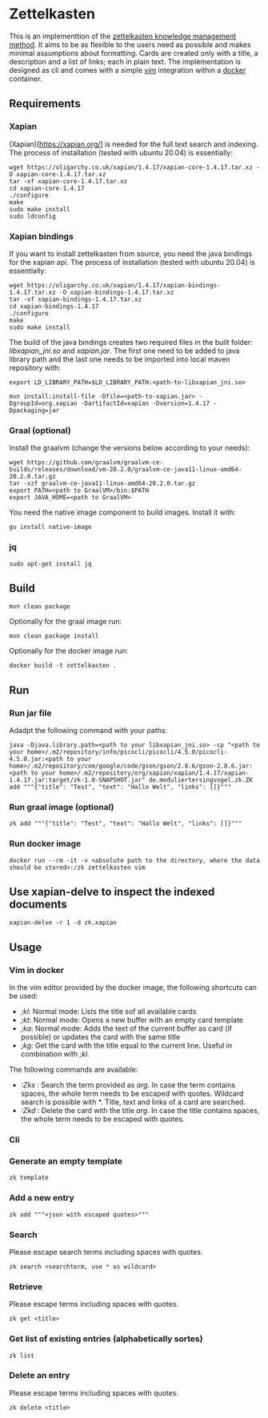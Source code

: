 # Zettelkasten

This is an implementtion of the [zettelkasten knowledge management method](https://en.wikipedia.org/wiki/Zettelkasten). It aims to be as flexible to the users need as possible and makes minimal assumptions about formatting. Cards are created only with a title, a description and a list of links; each in plain text. The implementation is designed as cli and comes with a simple [vim](https://www.vim.org/) integration within a [docker](https://www.docker.com/) container.

## Requirements

### Xapian

(Xapian)[https://xapian.org/] is needed for the full text search and indexing. The process of installation (tested with ubuntu 20.04) is essentially:

```
wget https://oligarchy.co.uk/xapian/1.4.17/xapian-core-1.4.17.tar.xz -O xapian-core-1.4.17.tar.xz
tar -xf xapian-core-1.4.17.tar.xz
cd xapian-core-1.4.17
./configure
make
sudo make install
sudo ldconfig
```

### Xapian bindings

If you want to install zettelkasten from source, you need the java bindings for the xapian api. The process of installation (tested with ubuntu 20.04) is essentially:

```
wget https://oligarchy.co.uk/xapian/1.4.17/xapian-bindings-1.4.17.tar.xz -O xapian-bindings-1.4.17.tar.xz
tar -xf xapian-bindings-1.4.17.tar.xz
cd xapian-bindings-1.4.17
./configure
make
sudo make install
```

The build of the java bindings creates two required files in the built folder: _libxapian_jni.so_ and _xapian.jar_. The first one need to be added to java library path and the last one needs to be imported into local maven repository with:

```
export LD_LIBRARY_PATH=$LD_LIBRARY_PATH:<path-to-libxapian_jni.so>
```

```
mvn install:install-file -Dfile=<path-to-xapian.jar> -DgroupId=org.xapian -DartifactId=xapian -Dversion=1.4.17 -Dpackaging=jar
```

### Graal (optional)

Install the graalvm (change the versions below according to your needs):

```
wget https://github.com/graalvm/graalvm-ce-builds/releases/download/vm-20.2.0/graalvm-ce-java11-linux-amd64-20.2.0.tar.gz
tar -xzf graalvm-ce-java11-linux-amd64-20.2.0.tar.gz
export PATH=<path to GraalVM>/bin:$PATH
export JAVA_HOME=<path to GraalVM>
```

You need the native image component to build images. Install it with:

```
gu install native-image
```

### jq

```
sudo apt-get install jq
```


## Build

```
mvn clean package
```

Optionally for the graal image run:

```
mvn clean package install
```

Optionally for the docker image run:

```
docker build -t zettelkasten .
```

## Run

### Run jar file

Adadpt the following command with your paths:

```
java -Djava.library.path=<path to your libxapian_jni.so> -cp "<path to your home>/.m2/repository/info/picocli/picocli/4.5.0/picocli-4.5.0.jar:<path to your home>/.m2/repository/com/google/code/gson/gson/2.8.6/gson-2.8.6.jar:<path to your home>/.m2/repository/org/xapian/xapian/1.4.17/xapian-1.4.17.jar:target/zk-1.0-SNAPSHOT.jar" de.moduliertersingvogel.zk.ZK add """{"title": "Test", "text": "Hallo Welt", "links": []}"""
```

### Run graal image (optional)

```
zk add """{"title": "Test", "text": "Hallo Welt", "links": []}"""
```

### Run docker image

```
docker run --rm -it -v <absolute path to the directory, where the data should be stored>:/zk zettelkasten vim
```

## Use xapian-delve to inspect the indexed documents

```
xapian-delve -r 1 -d zk.xapian
```

## Usage

### Vim in docker

In the vim editor provided by the docker image, the following shortcuts can be used:

- _;kl_: Normal mode: Lists the title sof all available cards
- _;kt_: Normal mode: Opens a new buffer with an empty card template
- _;ka_: Normal mode: Adds the text of the current buffer as card (if possible) or updates the card with the same title
- _;kg_: Get the card with the title equal to the current line. Useful in combination with _;kl_.

The following commands are available:

- _:Zks <arg>_: Search the term provided as _arg_. In case the term contains spaces, the whole term needs to be escaped with quotes. Wildcard search is possible with *. Title, text and links of a card are searched.
- _:Zkd <arg>_: Delete the card with the title _arg_. In case the title contains spaces, the whole term needs to be escaped with quotes.

### Cli

### Generate an empty template

```
zk template
```

### Add a new entry

```
zk add """<json with escaped quotes>"""
```

### Search

Please escape search terms including spaces with quotes.

```
zk search <searchterm, use * as wildcard>
```

### Retrieve

Please escape terms including spaces with quotes.

```
zk get <title>
```

### Get list of existing entries (alphabetically sortes)

```
zk list
```

### Delete an entry

Please escape terms including spaces with quotes.

```
zk delete <title>
```

